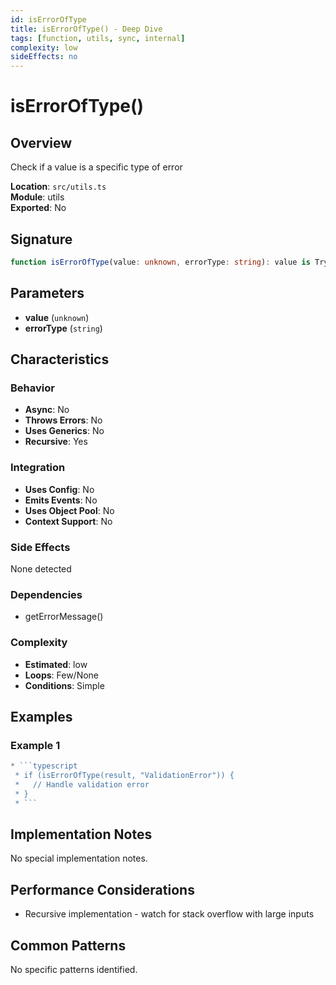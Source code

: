 ```yaml
---
id: isErrorOfType
title: isErrorOfType() - Deep Dive
tags: [function, utils, sync, internal]
complexity: low
sideEffects: no
---
```


# isErrorOfType()

## Overview
Check if a value is a specific type of error

**Location**: `src/utils.ts`  
**Module**: utils  
**Exported**: No  

## Signature
```typescript
function isErrorOfType(value: unknown, errorType: string): value is TryError
```

## Parameters
- **value** (`unknown`)
- **errorType** (`string`)

## Characteristics

### Behavior
- **Async**: No
- **Throws Errors**: No
- **Uses Generics**: No
- **Recursive**: Yes

### Integration
- **Uses Config**: No
- **Emits Events**: No
- **Uses Object Pool**: No
- **Context Support**: No

### Side Effects
None detected

### Dependencies
- getErrorMessage()

### Complexity
- **Estimated**: low
- **Loops**: Few/None
- **Conditions**: Simple


## Examples

### Example 1
```typescript
* ```typescript
 * if (isErrorOfType(result, "ValidationError")) {
 *   // Handle validation error
 * }
 * ```
```



## Implementation Notes
No special implementation notes.

## Performance Considerations
- Recursive implementation - watch for stack overflow with large inputs

## Common Patterns
No specific patterns identified.
